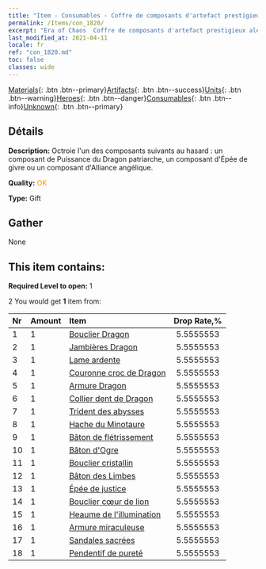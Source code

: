 ```yaml
---
title: "Item - Consumables - Coffre de composants d'artefact prestigieux aléatoire"
permalink: /Items/con_1820/
excerpt: "Era of Chaos  Coffre de composants d'artefact prestigieux aléatoire"
last_modified_at: 2021-04-11
locale: fr
ref: "con_1820.md"
toc: false
classes: wide
---
```

 [Materials](/fr/Items/){: .btn .btn--primary}[Artifacts](/fr/Items/Artifacts/){: .btn .btn--success}[Units](/fr/Items/Units/){: .btn .btn--warning}[Heroes](/fr/Items/Heroes/){: .btn .btn--danger}[Consumables](/fr/Items/Consumables/){: .btn .btn--info}[Unknown](/fr/Items/Unknown/){: .btn .btn--primary}

## Détails
 **Description:** Octroie l'un des composants suivants au hasard : un composant de Puissance du Dragon patriarche, un composant d'Épée de givre ou un composant d'Alliance angélique.

 **Quality:** <span style="color: #FF8C00">OK</span>

 **Type:** Gift

## Gather

  None

## This item contains:

 **Required Level to open:** 1

 2 You would get **1** item  from:

  | Nr | Amount |     Item    | Drop Rate,% |
  |:---|:-------|:------------|:---------:|
  | 1 | 1 | [Bouclier Dragon](/fr/Items/art_144/) | 5.5555553 | 
  | 2 | 1 | [Jambières Dragon](/fr/Items/art_145/) | 5.5555553 | 
  | 3 | 1 | [Lame ardente](/fr/Items/art_146/) | 5.5555553 | 
  | 4 | 1 | [Couronne croc de Dragon](/fr/Items/art_147/) | 5.5555553 | 
  | 5 | 1 | [Armure Dragon](/fr/Items/art_148/) | 5.5555553 | 
  | 6 | 1 | [Collier dent de Dragon](/fr/Items/art_149/) | 5.5555553 | 
  | 7 | 1 | [Trident des abysses](/fr/Items/art_160/) | 5.5555553 | 
  | 8 | 1 | [Hache du Minotaure](/fr/Items/art_161/) | 5.5555553 | 
  | 9 | 1 | [Bâton de flétrissement](/fr/Items/art_162/) | 5.5555553 | 
  | 10 | 1 | [Bâton d'Ogre](/fr/Items/art_163/) | 5.5555553 | 
  | 11 | 1 | [Bouclier cristallin](/fr/Items/art_164/) | 5.5555553 | 
  | 12 | 1 | [Bâton des Limbes](/fr/Items/art_165/) | 5.5555553 | 
  | 13 | 1 | [Épée de justice](/fr/Items/art_150/) | 5.5555553 | 
  | 14 | 1 | [Bouclier cœur de lion](/fr/Items/art_151/) | 5.5555553 | 
  | 15 | 1 | [Heaume de l'illumination](/fr/Items/art_152/) | 5.5555553 | 
  | 16 | 1 | [Armure miraculeuse](/fr/Items/art_153/) | 5.5555553 | 
  | 17 | 1 | [Sandales sacrées](/fr/Items/art_154/) | 5.5555553 | 
  | 18 | 1 | [Pendentif de pureté](/fr/Items/art_155/) | 5.5555553 | 
